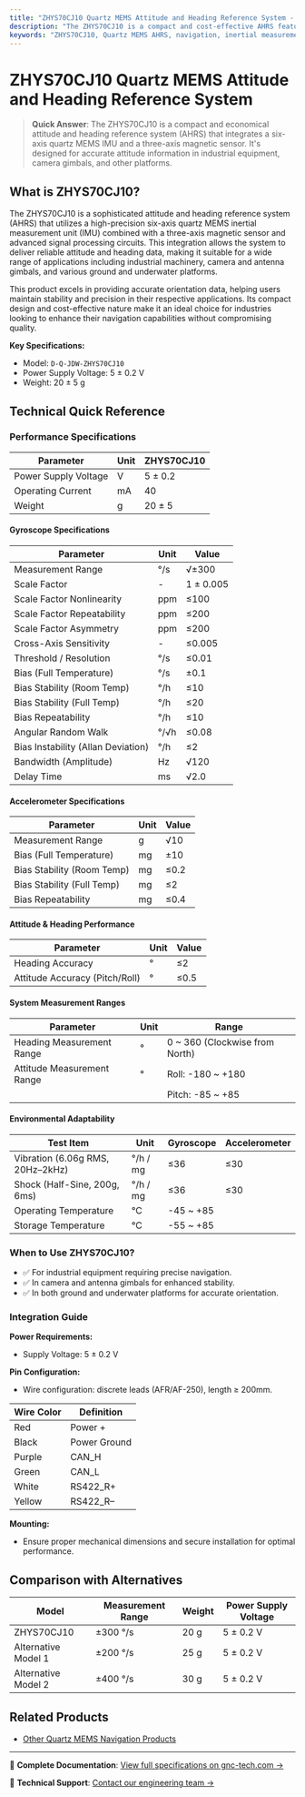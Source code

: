 ```yaml
---
title: "ZHYS70CJ10 Quartz MEMS Attitude and Heading Reference System - Technical Reference"
description: "The ZHYS70CJ10 is a compact and cost-effective AHRS featuring a six-axis quartz MEMS IMU, a three-axis magnetic sensor, and advanced signal processing, suitable for various applications."
keywords: "ZHYS70CJ10, Quartz MEMS AHRS, navigation, inertial measurement unit"
---
```


# ZHYS70CJ10 Quartz MEMS Attitude and Heading Reference System

> **Quick Answer**: The ZHYS70CJ10 is a compact and economical attitude and heading reference system (AHRS) that integrates a six-axis quartz MEMS IMU and a three-axis magnetic sensor. It's designed for accurate attitude information in industrial equipment, camera gimbals, and other platforms.

## What is ZHYS70CJ10?

The ZHYS70CJ10 is a sophisticated attitude and heading reference system (AHRS) that utilizes a high-precision six-axis quartz MEMS inertial measurement unit (IMU) combined with a three-axis magnetic sensor and advanced signal processing circuits. This integration allows the system to deliver reliable attitude and heading data, making it suitable for a wide range of applications including industrial machinery, camera and antenna gimbals, and various ground and underwater platforms.

This product excels in providing accurate orientation data, helping users maintain stability and precision in their respective applications. Its compact design and cost-effective nature make it an ideal choice for industries looking to enhance their navigation capabilities without compromising quality.

**Key Specifications:**
- Model: `D-Q-JDW-ZHYS70CJ10`
- Power Supply Voltage: 5 ± 0.2 V
- Weight: 20 ± 5 g

## Technical Quick Reference

### Performance Specifications

| Parameter | Unit | ZHYS70CJ10 |
| --- | --- | --- |
| Power Supply Voltage | V | 5 ± 0.2 |
| Operating Current | mA | 40 |
| Weight | g | 20 ± 5 |

#### Gyroscope Specifications

| Parameter | Unit | Value |
| --- | --- | --- |
| Measurement Range | °/s | √±300 |
| Scale Factor | - | 1 ± 0.005 |
| Scale Factor Nonlinearity | ppm | ≤100 |
| Scale Factor Repeatability | ppm | ≤200 |
| Scale Factor Asymmetry | ppm | ≤200 |
| Cross-Axis Sensitivity | - | ≤0.005 |
| Threshold / Resolution | °/s | ≤0.01 |
| Bias (Full Temperature) | °/s | ±0.1 |
| Bias Stability (Room Temp) | °/h | ≤10 |
| Bias Stability (Full Temp) | °/h | ≤20 |
| Bias Repeatability | °/h | ≤10 |
| Angular Random Walk | °/√h | ≤0.08 |
| Bias Instability (Allan Deviation) | °/h | ≤2 |
| Bandwidth (Amplitude) | Hz | √120 |
| Delay Time | ms | √2.0 |

#### Accelerometer Specifications

| Parameter | Unit | Value |
| --- | --- | --- |
| Measurement Range | g | √10 |
| Bias (Full Temperature) | mg | ±10 |
| Bias Stability (Room Temp) | mg | ≤0.2 |
| Bias Stability (Full Temp) | mg | ≤2 |
| Bias Repeatability | mg | ≤0.4 |

#### Attitude & Heading Performance

| Parameter | Unit | Value |
| --- | --- | --- |
| Heading Accuracy | ° | ≤2 |
| Attitude Accuracy (Pitch/Roll) | ° | ≤0.5 |

#### System Measurement Ranges

| Parameter | Unit | Range |
| --- | --- | --- |
| Heading Measurement Range | ° | 0 ~ 360 (Clockwise from North) |
| Attitude Measurement Range | ° | Roll: -180 ~ +180 |
|  |  | Pitch: -85 ~ +85 |

#### Environmental Adaptability

| Test Item | Unit | Gyroscope | Accelerometer |
| --- | --- | --- | --- |
| Vibration (6.06g RMS, 20Hz–2kHz) | °/h / mg | ≤36 | ≤30 |
| Shock (Half-Sine, 200g, 6ms) | °/h / mg | ≤36 | ≤30 |
| Operating Temperature | ℃ | -45 ~ +85 |  |
| Storage Temperature | ℃ | -55 ~ +85 |  |

### When to Use ZHYS70CJ10?
- ✅ For industrial equipment requiring precise navigation.
- ✅ In camera and antenna gimbals for enhanced stability.
- ✅ In both ground and underwater platforms for accurate orientation.

### Integration Guide
**Power Requirements:**
- Supply Voltage: 5 ± 0.2 V

**Pin Configuration:**
- Wire configuration: discrete leads (AFR/AF-250), length ≥ 200mm.

| Wire Color | Definition |
| --- | --- |
| Red | Power + |
| Black | Power Ground |
| Purple | CAN_H |
| Green | CAN_L |
| White | RS422_R+ |
| Yellow | RS422_R– |

**Mounting:**
- Ensure proper mechanical dimensions and secure installation for optimal performance.

## Comparison with Alternatives
| Model | Measurement Range | Weight | Power Supply Voltage |
| --- | --- | --- | --- |
| ZHYS70CJ10 | ±300 °/s | 20 g | 5 ± 0.2 V |
| Alternative Model 1 | ±200 °/s | 25 g | 5 ± 0.2 V |
| Alternative Model 2 | ±400 °/s | 30 g | 5 ± 0.2 V |

## Related Products
- [Other Quartz MEMS Navigation Products](https://www.gnc-tech.com/products/navigation/quartz-mems/)

---

📘 **Complete Documentation**: [View full specifications on gnc-tech.com →](https://www.gnc-tech.com/products/quartz-mems-nav-zhys70cj10)

💬 **Technical Support**: [Contact our engineering team →](https://www.gnc-tech.com/contact)